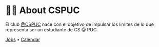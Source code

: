 # 👨‍🔧️ About CSPUC 

El club [@CSPUC](https://github.com/cspuc/) nace con el objetivo de impulsar los limites de lo que representa ser un estudiante de CS @ PUC. 

[Jobs](https://github.com/cspuc/jobs) • [Calendar](https://github.com/cspuc/calendar)
